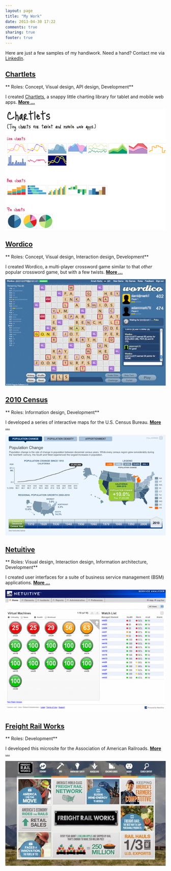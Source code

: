 ```yaml
---
layout: page
title: "My Work"
date: 2013-04-30 17:22
comments: true
sharing: true
footer: true
---
```


Here are just a few samples of my handiwork. Need a hand? Contact me via
[LinkedIn][1].

## [Chartlets](/work/chartlets.html)

** Roles: Concept, Visual design, API design, Development**

I created [Chartlets][2], a snappy little charting library for tablet and mobile web apps. [**More ...**](/work/chartlets.html)

[![](/images/work/chartlets-samples-640x480.png)](/work/chartlets.html)

## [Wordico](/work/wordico.html)

** Roles: Concept, Visual design, Interaction design, Development**

I created Wordico, a multi-player crossword game similar to that _other_ popular crossword game, but with a few twists. [**More ...**](/work/wordico.html)

[![](/images/work/wordico-board-fourscore-640x423.png)](/work/wordico.html)

## [2010 Census](/work/census.html)

** Roles: Information design, Development**

I developed a series of interactive maps for the U.S. Census Bureau. [**More ...**](/work/census.html)

[![](/images/work/census-change-640x400.png)](/work/census.html)

## [Netuitive](/work/netuitive.html)

** Roles: Visual design, Interaction design, Information architecture, Development**

I created user interfaces for a suite of business service management (BSM) applications. [**More ...**](/work/netuitive.html)

[![](/images/work/netuitive-dashboard-1-640x485.png)](/work/netuitive.html)

## [Freight Rail Works](/work/railroads.html)

** Roles: Development**

I developed this microsite for the Association of American Railroads. 
[**More ...**](/work/railroads.html)

[![](/images/work/freight-home-640x416.jpg)](/work/railroads.html)

[1]: http://www.linkedin.com/in/adammark/
[2]: http://chartlets.com/
